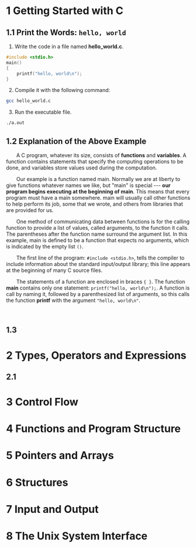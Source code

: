 # 1 Getting Started with C

## 1.1 Print the Words: `hello, world`

1. Write the code in a file named **hello_world.c**.

```c
#include <stdio.h>
main() 
{
    printf("hello, world\n");
}
```

2. Compile it with the following command:

```bash
gcc hello_world.c
```

3. Run the executable file.

```bash
./a.out
```

## 1.2 Explanation of the Above Example

&emsp;&emsp;A C program, whatever its size, consists of **functions** and **variables**. A function contains statements that specify the computing operations to be done, and variables store values used during the computation.

&emsp;&emsp;Our example is a function named main. Normally we are at liberty to give functions whatever names we like, but "main" is special --- **our program begins executing at the beginning of main**. This means that every program must have a main somewhere. main will usually call other functions to help perform its job, some that we wrote, and others from libraries that are provided for us.

&emsp;&emsp;One method of communicating data between functions is for the calling function to provide a list of values, called arguments, to the function it calls. The parentheses after the function name surround the argument list. In this example, main is defined to be a function that expects no arguments, which is indicated by the empty list `()`.

&emsp;&emsp;The first line of the program: `#include <stdio.h>`, tells the compiler to include information about the standard input/output library; this line appears at the beginning of many C source files.

&emsp;&emsp;The statements of a function are enclosed in braces `{ }`. The function **main** contains only one statement: `printf("hello, world\n");`. A function is call by naming it, followed by a parenthesized list of arguments, so this calls the function **printf** with the argument `"hello, world\n"`.

&emsp;&emsp;

## 1.3 

# 2 Types, Operators and Expressions

## 2.1 

# 3 Control Flow

# 4 Functions and Program Structure

# 5 Pointers and Arrays

# 6 Structures

# 7 Input and Output

# 8 The Unix System Interface
